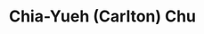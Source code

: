 ---
title: "Chia-Yueh (Carlton) Chu"
presenter_id: chia-yueh_chu
position: Postdoc
start_date: 2009
end_date: 2012
email: 
phone: 
photo: assets/images/
status: former
layout: member 
---